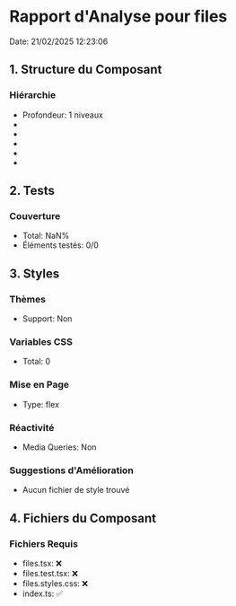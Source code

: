 # Rapport d'Analyse pour files

Date: 21/02/2025 12:23:06

## 1. Structure du Composant

### Hiérarchie

- Profondeur: 1 niveaux
- <FilePackageData>
- <RelativeConfig>
- <ConfigFile>
- <ConfigFile>
- <string>

## 2. Tests

### Couverture

- Total: NaN%
- Éléments testés: 0/0

## 3. Styles

### Thèmes

- Support: Non

### Variables CSS

- Total: 0

### Mise en Page

- Type: flex

### Réactivité

- Media Queries: Non

### Suggestions d'Amélioration

- Aucun fichier de style trouvé

## 4. Fichiers du Composant

### Fichiers Requis

- files.tsx: ❌
- files.test.tsx: ❌
- files.styles.css: ❌
- index.ts: ✅
